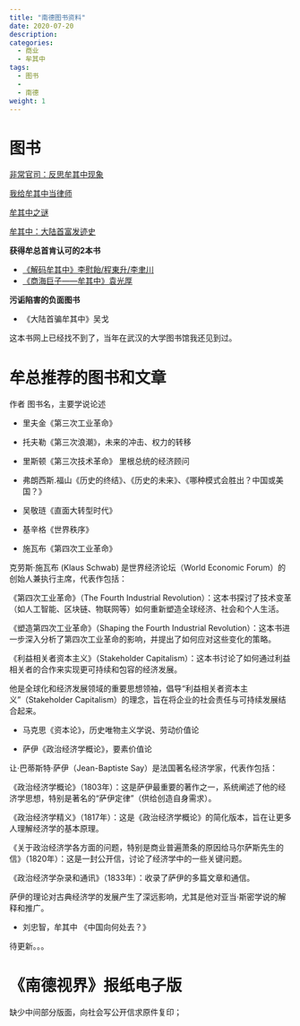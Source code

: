 ```yaml
---
title: "南德图书资料"
date: 2020-07-20
description:
categories:
  - 商业
  - 牟其中
tags:
  - 图书
  - 
  - 南德
weight: 1
---
```




# 图书

[非常官司：反思牟其中现象](https://book.douban.com/subject/1066668/)

[我给牟其中当律师](https://book.douban.com/subject/2106041/)

[牟其中之谜](https://book.douban.com/subject/24523891/)

[牟其中：大陆首富发迹史](https://book.douban.com/subject/24523882/)


**获得牟总首肯认可的2本书**

- [《解码牟其中》李慰飴/程東升/李聿川](https://book.kongfz.com/16575/7318200107/)
- [《商海巨子——牟其中》袁光厚](https://book.kongfz.com/372353/3157666597)

**污诟陷害的负面图书**
- 《大陆首骗牟其中》吴戈

这本书网上已经找不到了，当年在武汉的大学图书馆我还见到过。


# 牟总推荐的图书和文章

作者 图书名，主要学说论述

- 里夫金《第三次工业革命》	
- 托夫勒《第三次浪潮》，未来的冲击、权力的转移	
- 里斯顿《第三次技术革命》
里根总统的经济顾问

- 弗朗西斯.福山《历史的终结》、《历史的未来》、《哪种模式会胜出？中国或美国？》	
- 吴敬琏《直面大转型时代》	
- 基辛格《世界秩序》	

- 施瓦布《第四次工业革命》		

克劳斯·施瓦布 (Klaus Schwab) 是世界经济论坛（World Economic Forum）的创始人兼执行主席，代表作包括：

《第四次工业革命》（The Fourth Industrial Revolution）：这本书探讨了技术变革（如人工智能、区块链、物联网等）如何重新塑造全球经济、社会和个人生活。

《塑造第四次工业革命》（Shaping the Fourth Industrial Revolution）：这本书进一步深入分析了第四次工业革命的影响，并提出了如何应对这些变化的策略。

《利益相关者资本主义》（Stakeholder Capitalism）：这本书讨论了如何通过利益相关者的合作来实现更可持续和包容的经济发展。

他是全球化和经济发展领域的重要思想领袖，倡导“利益相关者资本主义”（Stakeholder Capitalism）的理念，旨在将企业的社会责任与可持续发展结合起来。

- 马克思《资本论》，历史唯物主义学说、劳动价值论

- 萨伊《政治经济学概论》，要素价值论

让·巴蒂斯特·萨伊（Jean-Baptiste Say）是法国著名经济学家，代表作包括：

《政治经济学概论》（1803年）：这是萨伊最重要的著作之一，系统阐述了他的经济学思想，特别是著名的“萨伊定律”（供给创造自身需求）。

《政治经济学精义》（1817年）：这是《政治经济学概论》的简化版本，旨在让更多人理解经济学的基本原理。

《关于政治经济学各方面的问题，特别是商业普遍萧条的原因给马尔萨斯先生的信》（1820年）：这是一封公开信，讨论了经济学中的一些关键问题。

《政治经济学杂录和通讯》（1833年）：收录了萨伊的多篇文章和通信。

萨伊的理论对古典经济学的发展产生了深远影响，尤其是他对亚当·斯密学说的解释和推广。

- 刘忠智，牟其中	《中国向何处去？》	

 
待更新。。。

# 《南德视界》报纸电子版

缺少中间部分版面，向社会写公开信求原件复印；
